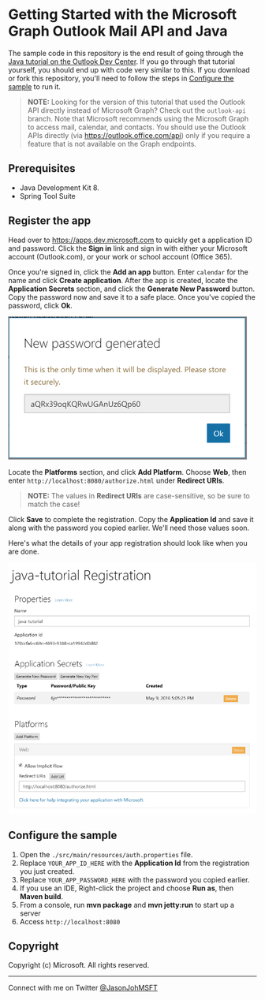 # Getting Started with the Microsoft Graph Outlook Mail API and Java

The sample code in this repository is the end result of going through the [Java tutorial on the Outlook Dev Center](https://docs.microsoft.com/en-us/outlook/rest/calendar). If you go through that tutorial yourself, you should end up with code very similar to this. If you download or fork this repository, you'll need to follow the steps in [Configure the sample](#configure-the-sample) to run it.

> **NOTE:** Looking for the version of this tutorial that used the Outlook API directly instead of Microsoft Graph? Check out the `outlook-api` branch. Note that Microsoft recommends using the Microsoft Graph to access mail, calendar, and contacts. You should use the Outlook APIs directly (via https://outlook.office.com/api) only if you require a feature that is not available on the Graph endpoints.

## Prerequisites

- Java Development Kit 8.
- Spring Tool Suite

## Register the app

Head over to https://apps.dev.microsoft.com to quickly get a application ID and password. Click the **Sign in** link and sign in with either your Microsoft account (Outlook.com), or your work or school account (Office 365).

Once you're signed in, click the **Add an app** button. Enter `calendar` for the name and click **Create application**. After the app is created, locate the **Application Secrets** section, and click the **Generate New Password** button. Copy the password now and save it to a safe place. Once you've copied the password, click **Ok**.

![The new password dialog.](./readme-images/new-password.PNG)

Locate the **Platforms** section, and click **Add Platform**. Choose **Web**, then enter `http://localhost:8080/authorize.html` under **Redirect URIs**.

> **NOTE:** The values in **Redirect URIs** are case-sensitive, so be sure to match the case!

Click **Save** to complete the registration. Copy the **Application Id** and save it along with the password you copied earlier. We'll need those values soon.

Here's what the details of your app registration should look like when you are done.

![The completed registration properties.](./readme-images/app-registration.PNG)

## Configure the sample

1. Open the `./src/main/resources/auth.properties` file.
1. Replace `YOUR_APP_ID_HERE` with the **Application Id** from the registration you just created.
1. Replace `YOUR_APP_PASSWORD_HERE` with the password you copied earlier.
1. If you use an IDE, Right-click the project and choose **Run as**, then **Maven build**.
1. From a console, run **mvn package** and **mvn jetty:run** to start up a server
1. Access `http://localhost:8080`

## Copyright ##

Copyright (c) Microsoft. All rights reserved.

----------
Connect with me on Twitter [@JasonJohMSFT](https://twitter.com/JasonJohMSFT)